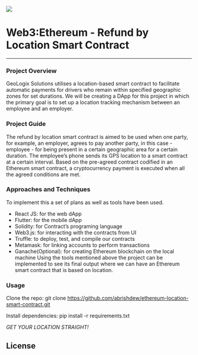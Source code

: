 


<img src = "https://camo.githubusercontent.com/3cefee189432defff4cb59838ead898a2bd661cd4b475e25391c87edd2241782/68747470733a2f2f7374617469632e7769787374617469632e636f6d2f6d656469612f3038316535625f35353533383033666465656334636262383137656434653835653138393962327e6d76322e706e672f76312f66696c6c2f775f3234362c685f3130362c616c5f632c715f38352c75736d5f302e36365f312e30305f302e30312c656e635f6175746f2f313025323041636164656d7925323046412d30322532302d2532307472616e73706172656e742532306261636b67726f756e642532302d25323063726f707065642e706e67">

# Web3:Ethereum - Refund by Location Smart Contract
***

### Project Overview

GeoLogix Solutions utilises a location-based smart contract to facilitate automatic
payments for drivers who remain within specified geographic zones for set durations.
We will be creating a DApp for this project in which the primary goal is to set up a
location tracking mechanism between an employee and an employer.

### Project Guide

The refund by location smart contract is aimed to be used when one party, for
example, an employer, agrees to pay another party, in this case - employee - for being
present in a certain geographic area for a certain duration. The employee’s phone
sends its GPS location to a smart contract at a certain interval. Based on the
pre-agreed contract codified in an Ethereum smart contract, a cryptocurrency payment
is executed when all the agreed conditions are met.

### Approaches and Techniques
To implement this a set of plans as well as tools have been used.
- React JS: for the web dApp
- Flutter: for the mobile dApp
- Solidity: for Contract’s programing language
- Web3.js: for interacting with the contracts from UI
- Truffle: to deploy, test, and compile our contracts
- Metamask: for linking accounts to perform transactions
- Ganache(Optional): for creating Ethereum blockchain on the local machine
Using the tools mentioned above the project can be implemented to see its final
output where we can have an Ethereum smart contract that is based on location.

### Usage
Clone the repo: git clone https://github.com/abrishdew/ethereum-location-smart-contract.git

Install dependencies: pip install -r requirements.txt

*GET YOUR LOCATION STRAIGHT!*

## License 



